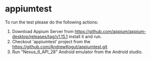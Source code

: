 # appiumtest

To run the test please do the following actions:
1) Download Appium Server from https://github.com/appium/appium-desktop/releases/tag/v1.15.1 install it and run.
2) Checkout 'appiumtest' project from the https://github.com/AndrewKogut/appiumtest.git
3) Run "Nexus_6_API_28" Android emulator from the Android studio.
